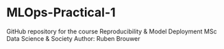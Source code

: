 # MLOps-Practical-1
GitHub repository for the course Reproducibility &amp; Model Deployment 
MSc Data Science & Society
Author: Ruben Brouwer
